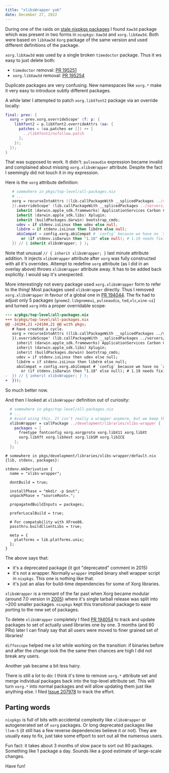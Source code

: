 ```yaml
---
title: "xlibsWrapper yak"
date: December 27, 2022
---
```


During one of the raids on [stale nixpkgs packages](/posts/272-peeking-at-stale-nixpkgs-packages.html)
I found `Xaw3d` package which was present in two forms in `nixpkgs`:
`Xaw3d` and `xorg.libXaw3d`. Both were based on `libXaw3d` `Xorg`
package of the same version and used different definitions of the
package.

`xorg.libXaw3d` was used by a single broken `timedoctor` package.
Thus it ws easy to just delete both:

- `timedoctor` removal: [PR 195251](https://github.com/NixOS/nixpkgs/pull/195251)
- `xorg.libXaw3d` removal: [PR 195254](https://github.com/NixOS/nixpkgs/pull/195254)

Duplicate packages are very confusing. New namespaces like `xorg.*` make
it very easy to introduce subtly different packages.

A while later I attempted to patch `xorg.libXfont2` package via an
override locally:

```nix
final: prev: {
  xorg = prev.xorg.overrideScope' (f: p: {
    libXfont2 = p.libXfont2.overrideAttrs (oa: {
      patches = (oa.patches or []) ++ [
        ../libXfont2/nofollow.patch
      ];
    });
  });
}
```

That was supposed to work. It didn't: `pulseaudio` expression became
invalid and complained about missing `xorg.xlibsWrapper` attribute.
Despite the fact I seemingly did not touch it in my expression.

Here is the `xorg` attribute definition:

```nix
   # somewhere in pkgs/top-level/all-packages.nix
   # ...
   xorg = recurseIntoAttrs ((lib.callPackageWith __splicedPackages ../servers/x11/xorg {
   }).overrideScope' (lib.callPackageWith __splicedPackages ../servers/x11/xorg/overrides.nix {
     inherit (darwin.apple_sdk.frameworks) ApplicationServices Carbon Cocoa;
     inherit (darwin.apple_sdk.libs) Xplugin;
     inherit (buildPackages.darwin) bootstrap_cmds;
     udev = if stdenv.isLinux then udev else null;
     libdrm = if stdenv.isLinux then libdrm else null;
     abiCompat = config.xorg.abiCompat # `config` because we have no `xorg.override`
       or (if stdenv.isDarwin then "1.18" else null); # 1.19 needs fixing on Darwin
   }) // { inherit xlibsWrapper; } );
```

Note that unusual `// { inherit xlibsWrapper; }` last minute attribute
addition. It injects `xlibsWrapper` attribute after `xorg` was fully
constructed with all it's overrides. Attempt to redefine `xorg`
attribute (as I did in an overlay above) throws `xlibsWrapper` attribute
away. It has to be added back explicitly. I would say it's unexpected.

More interestingly not every package used `xorg.xlibsWrapper` form to
refer to the thing! Most packages used `xlibsWrapper` directly. Thus
I removed `xorg.xlibsWrapper` in favour of a global one in
[PR 194044](https://github.com/NixOS/nixpkgs/pull/194044).
The fix had to adjust only 5 packages (`gnome2.libgnomeui`, `pulseaudio`,
`ted`,`vlc`,`xine-ui`) and turned `xorg` into a proper overridable
scope:

```diff
--- a/pkgs/top-level/all-packages.nix
+++ b/pkgs/top-level/all-packages.nix
@@ -24104,21 +24104,21 @@ with pkgs;
   # have created a cycle.
   xorg = recurseIntoAttrs ((lib.callPackageWith __splicedPackages ../servers/x11/xorg {
   }).overrideScope' (lib.callPackageWith __splicedPackages ../servers/x11/xorg/overrides.nix {
     inherit (darwin.apple_sdk.frameworks) ApplicationServices Carbon Cocoa;
     inherit (darwin.apple_sdk.libs) Xplugin;
     inherit (buildPackages.darwin) bootstrap_cmds;
     udev = if stdenv.isLinux then udev else null;
     libdrm = if stdenv.isLinux then libdrm else null;
     abiCompat = config.xorg.abiCompat # `config` because we have no `xorg.override`
       or (if stdenv.isDarwin then "1.18" else null); # 1.19 needs fixing on Darwin
-  }) // { inherit xlibsWrapper; } );
+  }));
```

So much better now.

And then I looked at `xlibsWrapper` definition out of curiosity:

```nix
  # somewhere in pkgs/top-level/all-packages.nix
  # ...
  # Avoid using this. It isn't really a wrapper anymore, but we keep the name.
  xlibsWrapper = callPackage ../development/libraries/xlibs-wrapper {
    packages = [
      freetype fontconfig xorg.xorgproto xorg.libX11 xorg.libXt
      xorg.libXft xorg.libXext xorg.libSM xorg.libICE
    ];
  };
```

```
# somewhere in pkgs/development/libraries/xlibs-wrapper/default.nix
{lib, stdenv, packages}:

stdenv.mkDerivation {
  name = "xlibs-wrapper";

  dontBuild = true;

  installPhase = "mkdir -p $out";
  unpackPhase = "sourceRoot=.";

  propagatedBuildInputs = packages;

  preferLocalBuild = true;

  # For compatability with XFree86.
  passthru.buildClientLibs = true;

  meta = {
    platforms = lib.platforms.unix;
  };
}
```

The above says that:

- it's a deprecated package (it got "deprecated" comment in 2015)
- it's not a wrapper. Normally `wrapper` implied binary shell wrapper
  script in `nixpkgs`. This one is nothing like that.
- it's just an alias for build-time dependencies for some of Xorg libraries.

`xlibsWrapper` is a remnant of the far past when Xorg became modular
(around 7.0 version in [2005](https://github.com/NixOS/nixpkgs/commit/ea95a0509ecde0208d26cea272bd8fc5136dd4be))
where it's single tarball release was split into ~200 smaller packages.
`nixpkgs` kept this transitional package to ease porting to the new set
of packages.

To delete `xlibsWrapper` completely I filed
[PR 194054](https://github.com/NixOS/nixpkgs/issues/194054) to track and
update packages to set of actually used libraries one by one. 3 months
(and 80 PRs) later I can finaly say that all users were moved to finer
grained set of libraries!

`diffoscope` helped me a lot while working on the transition: if binaries
before and after the change look the the same then chances are high I did
not break any users.

Another yak became a bit less hairy.

There is still a lot to do: I think it's time to remove `xorg.*`
attribute set and merge individual packages back into the top-level
attribute set. This will turn `xorg.*` into normal packages and will
allow updating them just like anything else. I filed
[Issue 207978](https://github.com/NixOS/nixpkgs/issues/207978) to track
the effort.

## Parting words

`nixpkgs` is full of bits with accidental complexity like `xlibsWrapper`
or autogenerated set of `xorg` packages. Or long deprecated packages
like `llvm-5` (it still has a few reverse dependencies believe it or
not). They are usually easy to fix, just take some effport to sort out
all the numerous users.

Fun fact: it takes about 3 months of slow pace to sort out 80 packages.
Something like 1 package a day. Sounds like a good estimate of large-scale
changes.

Have fun!

